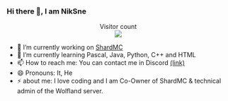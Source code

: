 ### Hi there 👋, I am NikSne

<p align="center">
  Visitor count<br>
  <img src="https://profile-counter.glitch.me/niksnemc/count.svg" />
  </p>

- 🔭 I’m currently working on [ShardMC](https://discord.gg/W87YPkWw8t)
- 🌱 I’m currently learning Pascal, Java, Python, C++ and HTML
- 📫 How to reach me: You can contact me in Discord [(link)](https://discordapp.com/users/760511113795207168/)
- 😄 Pronouns: It, He
- ⚡ about me: I love coding and I am Co-Owner of ShardMC & technical admin of the Wolfland server.
<!--
**NikSneMC/NikSneMC** is a ✨ _special_ ✨ repository because its `README.md` (this file) appears on your GitHub profile.

Here are some ideas to get you started:

- 🔭 I’m currently working on ...
- 🌱 I’m currently learning ...
- 👯 I’m looking to collaborate on ...
- 🤔 I’m looking for help with ...
- 💬 Ask me about ...
- 📫 How to reach me: ...
- 😄 Pronouns: ...
- ⚡ Fun fact: ...
-->
